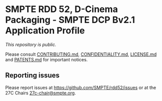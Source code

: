 # SMPTE RDD 52, D-Cinema Packaging - SMPTE DCP Bv2.1 Application Profile

_This repository is public._ 

Please consult [CONTRIBUTING.md](./CONTRIBUTING.md), [CONFIDENTIALITY.md](./CONFIDENTIALITY.md), [LICENSE.md](./LICENSE.md) and [PATENTS.md](./PATENTS.md) for important notices.

## Reporting issues

Please report issues at <https://github.com/SMPTE/rdd52/issues> or at the 27C Chairs <27c-chair@smpte.org>.
